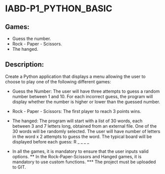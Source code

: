 # IABD-P1_PYTHON_BASIC

## Games:
- Guess the number.
- Rock - Paper - Scissors.
- The hanged.

## Description:
Create a Python application that displays a menu allowing the user to choose to play one of the following different games:

  - Guess the Number: The user will have three attempts to guess a random number between 1 and 10. For each incorrect guess, the program will display whether the number is         higher or lower than the guessed number.
  
  - Rock - Paper - Scissors: The first player to reach 3 points wins.
  
  - The hanged:
      The program will start with a list of 30 words, each between 3 and 7 letters long, obtained from an external file.
      One of the 30 words will be randomly selected.
      The user will have number of letters in the word x 2 attempts to guess the word.
      The typical board will be displayed before each guess: R _ _ _ _
      
* In all the games, it is mandatory to ensure that the user inputs valid options. 
** In the Rock-Paper-Scissors and Hanged games, it is mandatory to use custom functions. 
*** The project must be uploaded to GIT.
